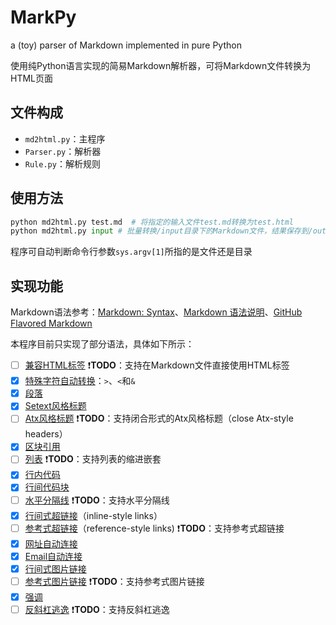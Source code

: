 # MarkPy
a (toy) parser of Markdown implemented in pure Python

使用纯Python语言实现的简易Markdown解析器，可将Markdown文件转换为HTML页面

## 文件构成

+ `md2html.py`：主程序
+ `Parser.py`：解析器
+ `Rule.py`：解析规则

## 使用方法

``` python
python md2html.py test.md  # 将指定的输入文件test.md转换为test.html
python md2html.py input # 批量转换/input目录下的Markdown文件，结果保存到/output目录
```

程序可自动判断命令行参数`sys.argv[1]`所指的是文件还是目录

## 实现功能

Markdown语法参考：[Markdown: Syntax](http://daringfireball.net/projects/markdown/syntax)、[Markdown 语法说明](http://wowubuntu.com/markdown/index.html)、[GitHub Flavored Markdown](https://help.github.com/articles/github-flavored-markdown)

本程序目前只实现了部分语法，具体如下所示：

- [ ] [兼容HTML标签](http://daringfireball.net/projects/markdown/syntax#html)   :exclamation:**TODO**：支持在Markdown文件直接使用HTML标签
- [x] [特殊字符自动转换](http://daringfireball.net/projects/markdown/syntax#autoescape)：`>`、`<`和`&`
- [x] [段落](http://daringfireball.net/projects/markdown/syntax#p)
- [x] [Setext风格标题](http://daringfireball.net/projects/markdown/syntax#header)
- [ ] [Atx风格标题](http://daringfireball.net/projects/markdown/syntax#header)   :exclamation:**TODO**：支持闭合形式的Atx风格标题（close Atx-style headers）
- [x] [区块引用](http://daringfireball.net/projects/markdown/syntax#blockquote)
- [ ] [列表](http://daringfireball.net/projects/markdown/syntax#list)   :exclamation:**TODO**：支持列表的缩进嵌套
- [x] [行内代码](http://daringfireball.net/projects/markdown/syntax#code)
- [x] [行间代码块](https://help.github.com/articles/github-flavored-markdown/#fenced-code-blocks)
- [ ] [水平分隔线](http://daringfireball.net/projects/markdown/syntax#hr)   :exclamation:**TODO**：支持水平分隔线
- [x] [行间式超链接](http://daringfireball.net/projects/markdown/syntax#link)（inline-style links）
- [ ] [参考式超链接](http://daringfireball.net/projects/markdown/syntax#link)（reference-style links)   :exclamation:**TODO**：支持参考式超链接
- [x] [网址自动连接](http://daringfireball.net/projects/markdown/syntax#autolink)
- [x] [Email自动连接](http://daringfireball.net/projects/markdown/syntax#autolink)
- [x] [行间式图片链接](http://daringfireball.net/projects/markdown/syntax#img)
- [ ] [参考式图片链接](http://daringfireball.net/projects/markdown/syntax#img)    :exclamation:**TODO**：支持参考式图片链接
- [x] [强调](http://daringfireball.net/projects/markdown/syntax#em)
- [ ] [反斜杠逃逸](http://daringfireball.net/projects/markdown/syntax#backslash)   :exclamation:**TODO**：支持反斜杠逃逸